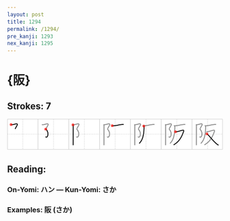 ```yaml
---
layout: post
title: 1294
permalink: /1294/
pre_kanji: 1293
nex_kanji: 1295
---
```


# {阪}

## Strokes: 7

<div class="stroke"><img src="../images/E998AA.png" /></div>

## Reading:

### On-Yomi: ハン &mdash; Kun-Yomi: さか

### Examples: 阪 (さか)
